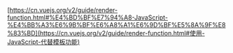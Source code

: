 [https://cn.vuejs.org/v2/guide/render-function.html#%E4%BD%BF%E7%94%A8-JavaScript-%E4%BB%A3%E6%9B%BF%E6%A8%A1%E6%9D%BF%E5%8A%9F%E8%83%BD](https://cn.vuejs.org/v2/guide/render-function.html#使用-JavaScript-代替模板功能)